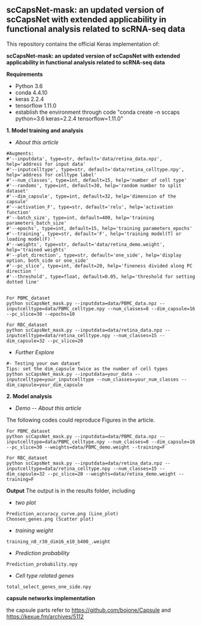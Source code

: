 ## scCapsNet-mask: an updated version of scCapsNet with extended applicability in functional analysis related to scRNA-seq data

This repository contains the official Keras implementation of:

**scCapsNet-mask: an updated version of scCapsNet with extended applicability in functional analysis related to scRNA-seq data**

**Requirements**
- Python 3.6
- conda 4.4.10
- keras 2.2.4
- tensorflow 1.11.0
- establish the environment through code "conda create -n sccaps python=3.6 keras=2.2.4 tensorflow=1.11.0"

**1. Model training and analysis**

- *About this article*
```
#Augments:
#'--inputdata', type=str, default='data/retina_data.npz', help='address for input data'
#'--inputcelltype', type=str, default='data/retina_celltype.npy', help='address for celltype label'
#'--num_classes', type=int, default=15, help='number of cell type'
#'--randoms', type=int, default=30, help='random number to split dataset'
#'--dim_capsule', type=int, default=32, help='dimension of the capsule'
#'--activation_F', type=str, default='relu', help='activation function'
#'--batch_size', type=int, default=400, help='training parameters_batch_size'
#'--epochs', type=int, default=15, help='training parameters_epochs'
#'--training', type=str, default='F', help='training model(T) or loading model(F) '
#'--weights', type=str, default='data/retina_demo.weight', help='trained weights'
#'--plot_direction', type=str, default='one_side', help='display option, both_side or one_side'
#'--pc_slice', type=int, default=20, help='fineness divided along PC direction '
#'--threshold', type=float, default=0.05, help='threshold for setting dotted line'


For PBMC_dataset
python scCapsNet_mask.py --inputdata=data/PBMC_data.npz --inputcelltype=data/PBMC_celltype.npy --num_classes=8 --dim_capsule=16 --pc_slice=30 --epochs=10

For RBC_dataset
python scCapsNet_mask.py --inputdata=data/retina_data.npz --inputcelltype=data/retina_celltype.npy --num_classes=15 --dim_capsule=32 --pc_slice=20

```

- *Further Explore*
```
#- Testing your own dataset
Tips: set the dim_capsule twice as the number of cell types
python scCapsNet_mask.py --inputdata=your_data --inputcelltype=your_inputcelltype --num_classes=your_num_classes --dim_capsule=your_dim_capsule
```

**2. Model analysis**

- *Demo -- About this article*

The following codes could reproduce Figures in the article.
```
For PBMC_dataset
python scCapsNet_mask.py --inputdata=data/PBMC_data.npz --inputcelltype=data/PBMC_celltype.npy --num_classes=8 --dim_capsule=16 --pc_slice=30 --weights=data/PBMC_demo.weight --training=F

For RBC_dataset
python scCapsNet_mask.py --inputdata=data/retina_data.npz --inputcelltype=data/retina_celltype.npy --num_classes=15 --dim_capsule=32 --pc_slice=20 --weights=data/retina_demo.weight --training=F
```

**Output**
The output is in the results folder, including
- *two plot*
```
Prediction_accuracy_curve.png (Line_plot)
Choosen_genes.png (Scatter plot)
```

- *training weight*
```
training_n8_r30_dim16_e10_b400_.weight
```

- *Prediction probability*
```
Prediction_probability.npy
```

- *Cell type related genes*
```
total_select_genes_one_side.npy
```

**capsule networks implementation**

the capsule parts refer to https://github.com/bojone/Capsule and https://kexue.fm/archives/5112